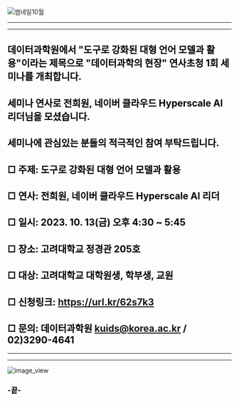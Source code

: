 
![썸네일10월](https://github.com/kuids/kuids.github.io/assets/91585914/42b73033-2f65-4777-926e-087a717f0463)

*******************************************************************************

*******************************************************************************
## <span style="color:black">데이터과학원에서 "도구로 강화된 대형 언어 모델과 활용"이라는 제목으로 "데이터과학의 현장" 연사초청 1회 세미나를 개최합니다.</span>
## <span style="color:black">세미나 연사로 전희원, 네이버 클라우드 Hyperscale AI 리더님을 모셨습니다. </span>
## <span style="color:black">세미나에 관심있는 분들의 적극적인 참여 부탁드립니다.</span> 

## <span style="color:black">□ 주제: 도구로 강화된 대형 언어 모델과 활용</span>

## <span style="color:black">□ 연사: 전희원, 네이버 클라우드 Hyperscale AI 리더</span>  

## <span style="color:black">□ 일시: 2023. 10. 13(금) 오후 4:30 ~ 5:45</span>

## <span style="color:black">□ 장소: 고려대학교 정경관 205호</span>

## <span style="color:black">□ 대상: 고려대학교 대학원생, 학부생, 교원</span>

## <span style="color:black">□ 신청링크: https://url.kr/62s7k3</span> 

## <span style="color:black">□ 문의: 데이터과학원 kuids@korea.ac.kr / 02)3290-4641</span>

*******************************************************************************

*******************************************************************************
![image_view](https://github.com/kuids/kuids.github.io/assets/91585914/d44438c8-88b9-4bd6-8f6f-9c36d733d8c2)

### <span style="color:black">-끝-</span>
